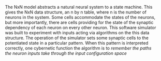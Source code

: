 The NxN model abstracts a natural neural system to a state machine.
This gives the NxN data structure, an n by n table, where n is the number of neurons in the system. Some cells accommodate the states of the neurons, but more importantly, there are cells providing for the state of the synaptic dependency of each neuron on every other neuron.
This software simulator was built to experiment with inputs acting via algorithms on the this data structure.
The operation of the simulator sets some synaptic cells to the potentiated state in a particular pattern.
When this pattern is interpreted correctly, one cybernetic function the algorithm is to <i>remember the paths the neuron inputs take through the input configuration space</i>
